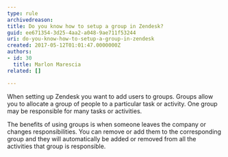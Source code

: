 ```yaml
---
type: rule
archivedreason: 
title: Do you know how to setup a group in Zendesk?
guid: ee671354-3d25-4aa2-a048-9ae711f53244
uri: do-you-know-how-to-setup-a-group-in-zendesk
created: 2017-05-12T01:01:47.0000000Z
authors:
- id: 30
  title: Marlon Marescia
related: []

---
```


When setting up Zendesk you want to add users to groups. Groups allow you to allocate a group of people to a particular task or activity. One group may be responsible for many tasks or activities. 




<!--endintro-->

The benefits of using groups is when someone leaves the company or changes responsibilities. You can remove or add them to the corresponding group and they will automatically be added or removed from all the activities that group is responsible.
